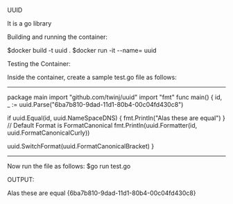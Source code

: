 UUID

It is a go library

Building and running the container:

$docker build -t uuid .
$docker run -it --name=<name> uuid 

Testing the Container:

Inside the container, create a sample test.go file as follows:

___________________________________________________
package main
import "github.com/twinj/uuid"
import "fmt"
func main() {
id, _ := uuid.Parse("6ba7b810-9dad-11d1-80b4-00c04fd430c8")

if uuid.Equal(id, uuid.NameSpaceDNS) {
    fmt.Println("Alas these are equal")
}
// Default Format is FormatCanonical
fmt.Println(uuid.Formatter(id, uuid.FormatCanonicalCurly))

uuid.SwitchFormat(uuid.FormatCanonicalBracket)
}
___________________________________________________

Now run the file as follows:
$go run test.go

OUTPUT:

Alas these are equal
{6ba7b810-9dad-11d1-80b4-00c04fd430c8}

